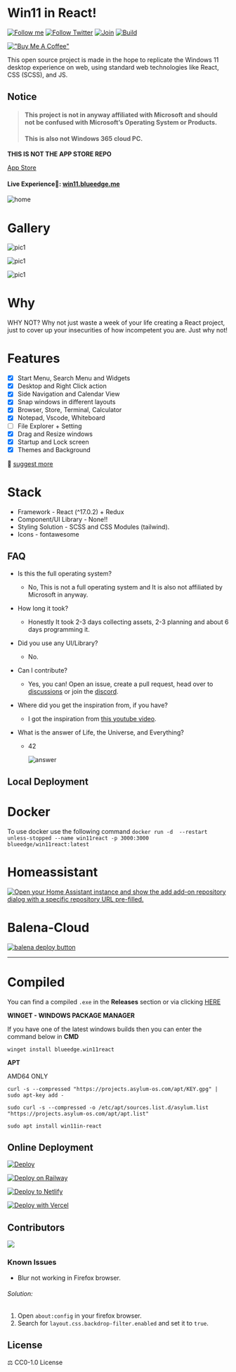 # Win11 in React!

[![Follow me](https://img.shields.io/github/followers/blueedgetechno?label=follow%20me&style=social)](https://github.com/blueedgetechno)
[![Follow Twitter](https://img.shields.io/twitter/follow/blueedgetechno?label=Follow%20me&style=social)](https://twitter.com/blueedgetechno)
[![Join](https://img.shields.io/discord/868499076432408627.svg?label=&logo=discord&logoColor=ffffff&color=7389D8&labelColor=6A7EC2)](https://discord.gg/qmEZwUhb4b)
[![Build](https://github.com/blueedgetechno/win11React/actions/workflows/deploy.yml/badge.svg?branch=master)](https://github.com/blueedgetechno/win11React/actions/workflows/deploy.yml)

[!["Buy Me A Coffee"](https://www.buymeacoffee.com/assets/img/custom_images/orange_img.png)](https://www.buymeacoffee.com/blueedgetechno)

This open source project is made in the hope to replicate the Windows 11 desktop experience on web, using standard web technologies like React, CSS (SCSS), and JS.

## Notice
>#### This project is **not in anyway affiliated with Microsoft** and **should not be confused with Microsoft’s Operating System** or Products.
>#### This is also not Windows 365 cloud PC.

**THIS IS NOT THE APP STORE REPO**

[App Store](https://github.com/win11bot/win11bot)

 #### Live Experience🌈: [win11.blueedge.me](https://win11.blueedge.me)

![home](./public/img/home.jpg)

# Gallery
![pic1](./public/img/gallery1.jpg)

![pic1](./public/img/gallery2.jpg)

![pic1](./public/img/gallery3.jpg)

# Why

WHY NOT? Why not just waste a week of your life creating a React project, just to cover up your insecurities of how incompetent you are. Just why not!

# Features
- [x] Start Menu, Search Menu and Widgets
- [x] Desktop and Right Click action
- [x] Side Navigation and Calendar View
- [x] Snap windows in different layouts
- [x] Browser, Store, Terminal, Calculator
- [x] Notepad, Vscode, Whiteboard
- [ ] File Explorer + Setting
- [x] Drag and Resize windows
- [x] Startup and Lock screen
- [x] Themes and Background

📑 [suggest more](https://github.com/blueedgetechno/win11React/issues/new/choose)

# Stack

- Framework - React (^17.0.2) + Redux
- Component/UI Library - None!!
- Styling Solution - SCSS and CSS Modules (tailwind).
- Icons - fontawesome

## FAQ

- Is this the full operating system?
  - No, This is not a full operating system and It is also not affiliated by Microsoft in anyway.

- How long it took?
  - Honestly It took 2-3 days collecting assets, 2-3 planning and about 6 days programming it.


- Did you use any UI/Library?
  - No.


- Can I contribute?
  - Yes, you can! Open an issue, create a pull request, head over to [discussions](https://github.com/blueedgetechno/win11React/discussions) or join the [discord](https://discord.gg/qmEZwUhb4b).


- Where did you get the inspiration from, if you have?
  - I got the inspiration from [this youtube video](https://www.youtube.com/watch?v=OtOmxa9UMe8).


- What is the answer of Life, the Universe, and Everything?
  - 42

    ![answer](./public/answer.png)
## Local Deployment

# Docker

To use docker use the following command ``` docker run -d  --restart unless-stopped --name win11react -p 3000:3000 blueedge/win11react:latest ```

# Homeassistant

[![Open your Home Assistant instance and show the add add-on repository dialog with a specific repository URL pre-filled.](https://my.home-assistant.io/badges/supervisor_add_addon_repository.svg)](https://my.home-assistant.io/redirect/supervisor_add_addon_repository/?repository_url=https%3A%2F%2Fgithub.com%2Funofficial-skills%2Faddons)

# Balena-Cloud

[![balena deploy button](https://www.balena.io/deploy.svg)](https://dashboard.balena-cloud.com/deploy?repoUrl=https://github.com/blueedgetechno/win11React)

--------------------------------------------------------------------------------------------------------

# Compiled

You can find a compiled `.exe` in the **Releases** section or via clicking [HERE](https://github.com/blueedgetechno/win11React/releases)

**WINGET - WINDOWS PACKAGE MANAGER**

If you have one of the latest windows builds then you can enter the command below in **CMD**

``` winget install blueedge.win11react ```

**APT**

AMD64 ONLY

``` curl -s --compressed "https://projects.asylum-os.com/apt/KEY.gpg" | sudo apt-key add - ```

``` sudo curl -s --compressed -o /etc/apt/sources.list.d/asylum.list "https://projects.asylum-os.com/apt/apt.list" ```

``` sudo apt install win11in-react ```



## Online Deployment

[![Deploy](https://www.herokucdn.com/deploy/button.svg)](https://heroku.com/deploy)

[![Deploy on Railway](https://railway.app/button.svg)](https://railway.app/new/template?template=https%3A%2F%2Fgithub.com%2Fblueedgetechno%2Fwin11React&envs=PORT&PORTDesc=Port+of+the+application&PORTDefault=3000&referralCode=BatemaDevelopment)

[![Deploy to Netlify](https://www.netlify.com/img/deploy/button.svg)](https://app.netlify.com/start/deploy?repository=https://github.com/blueedgetechno/win11React)

[![Deploy with Vercel](https://vercel.com/button)](https://vercel.com/new/clone?repository-url=https%3A%2F%2Fgithub.com%2Fblueedgetechno%2Fwindows11%2F&project-name=windows11&repo-name=windows11-react&demo-title=Windows%2011%20Demo&demo-description=Static&demo-url=https%3A%2F%2Fwin11.blueedge.me%2F)

## Contributors
<a href="https://github.com/blueedgetechno/win11React/graphs/contributors">
  <img src="https://contrib.rocks/image?repo=blueedgetechno/win11React" />
</a>

### Known Issues

- Blur not working in Firefox browser.

###### Solution:

1. Open `about:config` in your firefox browser.
2. Search for `layout.css.backdrop-filter.enabled` and set it to `true`.

## License

⚖️ CC0-1.0 License
